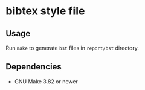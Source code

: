 # bibtex style file

## Usage

Run `make` to generate `bst` files in `report/bst` directory.

## Dependencies

- GNU Make 3.82 or newer
